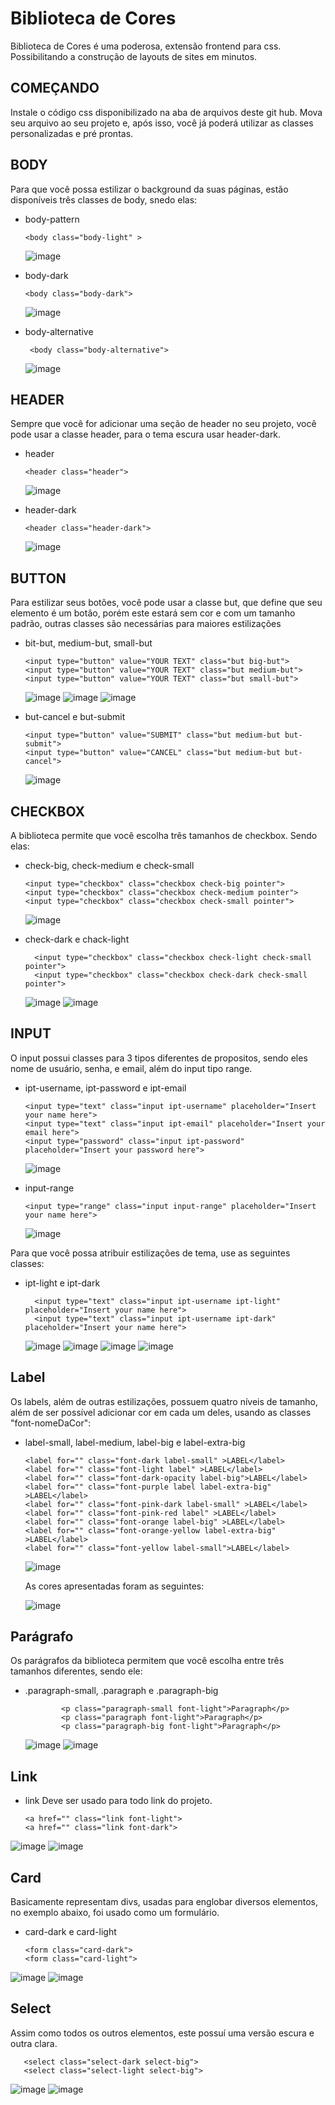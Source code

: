 # Biblioteca de Cores
Biblioteca de Cores é uma poderosa, extensão frontend para css. Possibilitando a construção de layouts de sites em minutos.

## COMEÇANDO
Instale o código css disponibilizado na aba de arquivos deste git hub. Mova seu arquivo ao seu projeto e, após isso, você já poderá utilizar as classes personalizadas e pré prontas.

## BODY
Para que você possa estilizar o background da suas páginas, estão disponíveis três classes de body, snedo elas:

* body-pattern <br>

      <body class="body-light" >
  ![image](https://github.com/marisangila/PSI-DESI-2024-1/assets/130805695/ef8195cc-b4db-4f95-bb04-63032b389174)

* body-dark <br>

      <body class="body-dark">
  ![image](https://github.com/marisangila/PSI-DESI-2024-1/assets/130805695/1a2d8e3e-2a9d-4065-bab1-7833220ebebe)

* body-alternative <br>
    
       <body class="body-alternative">
  ![image](https://github.com/marisangila/PSI-DESI-2024-1/assets/130805695/12ef5f52-c3a6-422f-bb11-69d036c37adf)
    
## HEADER
Sempre que você for adicionar uma seção de header no seu projeto, você pode usar a classe header, para o tema escura usar header-dark.

* header

      <header class="header">
  ![image](https://github.com/marisangila/PSI-DESI-2024-1/assets/130805695/2d0fc087-a53a-4c9b-8c53-1514a3d8261c)

* header-dark

      <header class="header-dark">
  ![image](https://github.com/marisangila/PSI-DESI-2024-1/assets/130805695/b6a3be6e-cc78-47ce-bc79-fbbdf21028fa)

## BUTTON
Para estilizar seus botões, você pode usar a classe but, que define que seu elemento é um botão, porém este estará sem cor e com um tamanho padrão, outras classes são necessárias para maiores estilizações

* bit-but, medium-but, small-but

      <input type="button" value="YOUR TEXT" class="but big-but">
      <input type="button" value="YOUR TEXT" class="but medium-but">
      <input type="button" value="YOUR TEXT" class="but small-but">
    ![image](https://github.com/marisangila/PSI-DESI-2024-1/assets/130805695/ac0dc5ce-3459-4d57-b8e5-3c01bc27291c)
    ![image](https://github.com/marisangila/PSI-DESI-2024-1/assets/130805695/ec73ebf2-b71a-4957-854e-7bc987397578)
    ![image](https://github.com/marisangila/PSI-DESI-2024-1/assets/130805695/e1b343be-c5ff-44f0-89ac-11f70189516e)

* but-cancel e but-submit

      <input type="button" value="SUBMIT" class="but medium-but but-submit">
      <input type="button" value="CANCEL" class="but medium-but but-cancel">
    ![image](https://github.com/marisangila/PSI-DESI-2024-1/assets/130805695/44cf6fb2-0007-4941-92f6-141a73012fc3)

## CHECKBOX
   A biblioteca permite que você escolha três tamanhos de checkbox. Sendo elas:

* check-big, check-medium e check-small
  
      <input type="checkbox" class="checkbox check-big pointer">
      <input type="checkbox" class="checkbox check-medium pointer">
      <input type="checkbox" class="checkbox check-small pointer">
     ![image](https://github.com/marisangila/PSI-DESI-2024-1/assets/130805695/5ca35d73-fc15-4b8c-8479-37d28e278451)

* check-dark e chack-light
  
        <input type="checkbox" class="checkbox check-light check-small pointer">
        <input type="checkbox" class="checkbox check-dark check-small pointer">
  ![image](https://github.com/marisangila/PSI-DESI-2024-1/assets/130805695/b00bacbe-7df2-4c8e-a061-27e1eddd343c)
  ![image](https://github.com/marisangila/PSI-DESI-2024-1/assets/130805695/c8ae703b-c303-4f66-8412-00de1241054c)

## INPUT
O input possui classes para 3 tipos diferentes de propositos, sendo eles nome de usuário, senha, e email, além do input tipo range.

* ipt-username, ipt-password e ipt-email

      <input type="text" class="input ipt-username" placeholder="Insert your name here">
      <input type="text" class="input ipt-email" placeholder="Insert your email here">
      <input type="password" class="input ipt-password" placeholder="Insert your password here">
    ![image](https://github.com/marisangila/PSI-DESI-2024-1/assets/130805695/f0034aa4-0a05-48f2-bbc6-95b2efcb0efd)

* input-range

      <input type="range" class="input input-range" placeholder="Insert your name here">
    ![image](https://github.com/marisangila/PSI-DESI-2024-1/assets/130805695/6225a43d-9d4e-4ef7-a2ae-d6d997eefdd9)

Para que você possa atribuir estilizações de tema, use as seguintes classes:
* ipt-light e ipt-dark

        <input type="text" class="input ipt-username ipt-light" placeholder="Insert your name here">
        <input type="text" class="input ipt-username ipt-dark" placeholder="Insert your name here">
  ![image](https://github.com/marisangila/PSI-DESI-2024-1/assets/130805695/7db34664-e62c-447b-8529-e7c44e2668b9)
  ![image](https://github.com/marisangila/PSI-DESI-2024-1/assets/130805695/264fb263-c837-4819-9e29-36ad6f5305c6)
  ![image](https://github.com/marisangila/PSI-DESI-2024-1/assets/130805695/78dc664b-3172-4026-af7f-2add80ca717f)
  ![image](https://github.com/marisangila/PSI-DESI-2024-1/assets/130805695/2578e280-0ee7-445b-add4-539fee0924af)

## Label 
Os labels, além de outras estilizações, possuem quatro níveis de tamanho, além de ser possível adicionar cor em cada um deles, usando as classes "font-nomeDaCor":

* label-small, label-medium, label-big e label-extra-big

      <label for="" class="font-dark label-small" >LABEL</label>
      <label for="" class="font-light label" >LABEL</label>
      <label for="" class="font-dark-opacity label-big">LABEL</label>
      <label for="" class="font-purple label label-extra-big" >LABEL</label>
      <label for="" class="font-pink-dark label-small" >LABEL</label>
      <label for="" class="font-pink-red label" >LABEL</label>
      <label for="" class="font-orange label-big" >LABEL</label>
      <label for="" class="font-orange-yellow label-extra-big" >LABEL</label>
      <label for="" class="font-yellow label-small">LABEL</label>
    ![image](https://github.com/marisangila/PSI-DESI-2024-1/assets/130805695/8bae3041-34ef-4505-a644-c49acb6bf174)

  As cores apresentadas foram as seguintes:

  ![image](https://github.com/marisangila/PSI-DESI-2024-1/assets/130805695/9fb5a6d2-a9fb-4b4c-a394-8ae119bc06c6)

## Parágrafo
Os parágrafos da biblioteca permitem que você escolha entre três tamanhos diferentes, sendo ele:

* .paragraph-small, .paragraph e .paragraph-big

              <p class="paragraph-small font-light">Paragraph</p>
              <p class="paragraph font-light">Paragraph</p>
              <p class="paragraph-big font-light">Paragraph</p>

  ![image](https://github.com/marisangila/PSI-DESI-2024-1/assets/130805695/1b5103ce-8b2f-445e-95d3-a77e4d5735cf)
  ![image](https://github.com/marisangila/PSI-DESI-2024-1/assets/130805695/b80d7351-702b-4437-8da4-91c255ae4300)

## Link

* link
Deve ser usado para todo link do projeto.

      <a href="" class="link font-light">
      <a href="" class="link font-dark">
      
![image](https://github.com/marisangila/PSI-DESI-2024-1/assets/130805695/01f89cbf-ae2e-47dc-a16c-f2049bf0f546)
![image](https://github.com/marisangila/PSI-DESI-2024-1/assets/130805695/f91f9025-3e82-4af3-861e-fd39e168bae5)

## Card
Basicamente representam divs, usadas para englobar diversos elementos, no exemplo abaixo, foi usado como um formulário.

* card-dark e card-light

      <form class="card-dark">
      <form class="card-light">
![image](https://github.com/marisangila/PSI-DESI-2024-1/assets/130805695/db3cdf2b-d2a7-47e0-bff5-0dd80ca96442)
![image](https://github.com/marisangila/PSI-DESI-2024-1/assets/130805695/99f3bec5-5ed9-4cf1-9b2a-ffa41849aacf)

## Select
Assim como todos os outros elementos, este possuí uma versão escura e outra clara.

       <select class="select-dark select-big">
       <select class="select-light select-big">

![image](https://github.com/marisangila/PSI-DESI-2024-1/assets/130805695/16077455-b002-4531-8308-4bbb20e21771)
![image](https://github.com/marisangila/PSI-DESI-2024-1/assets/130805695/9ac5aeb0-3d6b-4926-8de6-b2367b51f4ee)



